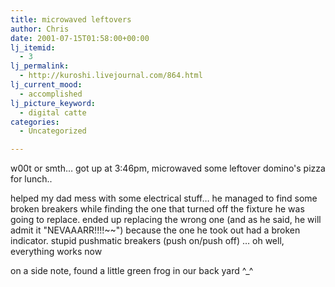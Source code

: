 ```yaml
---
title: microwaved leftovers
author: Chris
date: 2001-07-15T01:58:00+00:00
lj_itemid:
  - 3
lj_permalink:
  - http://kuroshi.livejournal.com/864.html
lj_current_mood:
  - accomplished
lj_picture_keyword:
  - digital catte
categories:
  - Uncategorized

---
```

w00t or smth&#8230; got up at 3:46pm, microwaved some leftover domino's pizza for lunch..

helped my dad mess with some electrical stuff&#8230; he managed to find some broken breakers while finding the one that turned off the fixture he was going to replace. ended up replacing the wrong one (and as he said, he will admit it "NEVAAARR!!!!~~") because the one he took out had a broken indicator. stupid pushmatic breakers (push on/push off) &#8230; oh well, everything works now

on a side note, found a little green frog in our back yard ^_^

